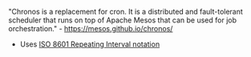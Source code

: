 "Chronos is a replacement for cron. It is a distributed and fault-tolerant scheduler that runs on top of Apache Mesos that can be used for job orchestration." - <https://mesos.github.io/chronos/>

- Uses [ISO 8601 Repeating Interval notation](https://en.wikipedia.org/wiki/ISO_8601#Repeating_intervals)
